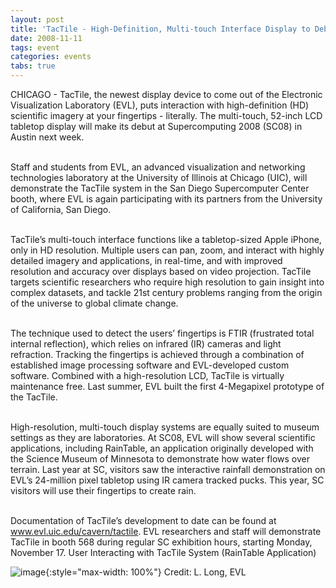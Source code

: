 ```yaml
---
layout: post
title: 'TacTile - High-Definition, Multi-touch Interface Display to Debut at SC08'
date: 2008-11-11
tags: event
categories: events
tabs: true
---
```


CHICAGO - TacTile, the newest display device to come out of the Electronic Visualization Laboratory (EVL), puts interaction with high-definition (HD) scientific imagery at your fingertips - literally. The multi-touch, 52-inch LCD tabletop display will make its debut at Supercomputing 2008 (SC08) in Austin next week.<br><br>

Staff and students from EVL, an advanced visualization and networking technologies laboratory at the University of Illinois at Chicago (UIC), will demonstrate the TacTile system in the San Diego Supercomputer Center booth, where EVL is again participating with its partners from the University of California, San Diego.<br><br>

TacTile&rsquo;s multi-touch interface functions like a tabletop-sized Apple iPhone, only in HD resolution. Multiple users can pan, zoom, and interact with highly detailed imagery and applications, in real-time, and with improved resolution and accuracy over displays based on video projection. TacTile targets scientific researchers who require high resolution to gain insight into complex datasets, and tackle 21st century problems ranging from the origin of the universe to global climate change.<br><br>

The technique used to detect the users&rsquo; fingertips is FTIR (frustrated total internal reflection), which relies on infrared (IR) cameras and light refraction. Tracking the fingertips is achieved through a combination of established image processing software and EVL-developed custom software. Combined with a high-resolution LCD, TacTile is virtually maintenance free. Last summer, EVL built the first 4-Megapixel prototype of the TacTile.<br><br>

High-resolution, multi-touch display systems are equally suited to museum settings as they are laboratories. At SC08, EVL will show several scientific applications, including RainTable, an application originally developed with the Science Museum of Minnesota to demonstrate how water flows over terrain. Last year at SC, visitors saw the interactive rainfall demonstration on EVL&rsquo;s 24-million pixel tabletop using IR camera tracked pucks. This year, SC visitors will use their fingertips to create rain.<br><br>

Documentation of TacTile&rsquo;s development to date can be found at <a href="http://www.evl.uic.edu/cavern/tactile">www.evl.uic.edu/cavern/tactile</a>. EVL researchers and staff will demonstrate TacTile in booth 568 during regular SC exhibition hours, starting Monday, November 17.
User Interacting with TacTile System (RainTable Application)

![image](https://www.evl.uic.edu/output/originals/tactile.png-srcw.jpg){:style="max-width: 100%"}
Credit: L. Long, EVL

